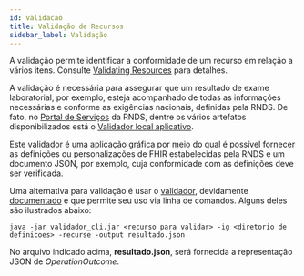 ```yaml
---
id: validacao
title: Validação de Recursos
sidebar_label: Validação
---
```


A validação permite identificar a conformidade
de um recurso em relação a vários itens. Consulte [Validating Resources](https://www.hl7.org/fhir/validation.html)
para detalhes.

A validação é necessária para assegurar que um resultado de exame laboratorial,
por exemplo, esteja acompanhado de todas as informações necessárias e
conforme as exigências nacionais, definidas pela RNDS.
De fato, no [Portal de Serviços](https://servicos-datasus.saude.gov.br/detalhe/UZQjoYDDFN) da RNDS,
dentre os vários artefatos disponibilizados está o [Validador local aplicativo](https://doc-0k-b0-docs.googleusercontent.com/docs/securesc/pv16ckcadsrom8ll89o65she880al4qi/je4967phlp7b1fhq5kovqf8gnaakio7m/1599249225000/10214180060604046643/00115241587149400156/19c5hNwXv8qZk8Ylq-PJAnTFPr8_d5z8n?e=download&authuser=0&nonce=m7h2r4gkh32jk&user=00115241587149400156&hash=31u37radoua6t6fot61ga1qad9qsauev).

Este validador é uma aplicação gráfica por meio do qual é possível fornecer as definições ou personalizações
de FHIR estabelecidas pela RNDS e um documento JSON, por exemplo, cuja conformidade com as definições
deve ser verificada.

Uma alternativa para validação é usar o [validador](https://github.com/hapifhir/org.hl7.fhir.core/releases/latest/download/validator_cli.jar), devidamente [documentado](https://confluence.hl7.org/display/FHIR/Using+the+FHIR+Validator) e que permite seu uso via linha de comandos. Alguns deles são ilustrados abaixo:

```shell
java -jar validador_cli.jar <recurso para validar> -ig <diretorio de definicoes> -recurse -output resultado.json
```

No arquivo indicado acima, **resultado.json**, será fornecida a
representação JSON de _OperationOutcome_.
